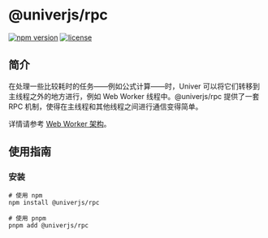 # @univerjs/rpc

[![npm version](https://img.shields.io/npm/v/@univerjs/rpc)](https://npmjs.org/package/@univerjs/rpc)
[![license](https://img.shields.io/npm/l/@univerjs/rpc)](https://img.shields.io/npm/l/@univerjs/rpc)

## 简介

在处理一些比较耗时的任务——例如公式计算——时，Univer 可以将它们转移到主线程之外的地方进行，例如 Web Worker 线程中。@univerjs/rpc 提供了一套 RPC 机制，使得在主线程和其他线程之间进行通信变得简单。

详情请参考 [Web Worker 架构](https://univer.ai/zh-CN/guides/sheet/architecture/web-worker)。

## 使用指南

### 安装

```shell
# 使用 npm
npm install @univerjs/rpc

# 使用 pnpm
pnpm add @univerjs/rpc
```

